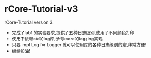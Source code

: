 # rCore-Tutorial-v3
rCore-Tutorial version 3.

- 完成了lab1 的实验要求,提供了五种日志级别,使用了不同颜色打印
- 使用不依赖std的log库,参考rcore的logging实现
- 只要 impl Log for Logger 就可以使用库的各种日志级别的宏,非常方便!
- 继续加油!